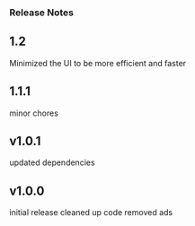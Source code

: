 ### Release Notes

## 1.2
Minimized the UI to be more efficient and faster

## 1.1.1
minor chores

## v1.0.1
updated dependencies 

## v1.0.0
initial release
cleaned up code
removed ads